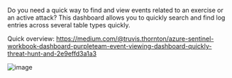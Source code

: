 Do you need a quick way to find and view events related to an exercise or an active attack? This dashboard allows you to quickly search and find log entries across several table types quickly.

Quick overview: https://medium.com/@truvis.thornton/azure-sentinel-workbook-dashboard-purpleteam-event-viewing-dashboard-quickly-threat-hunt-and-2e9effd3a1a3

![image](https://github.com/Truvis/Sentinel/assets/23244379/f7bee74d-7b1b-43c0-89aa-bcc04d7c3657)
